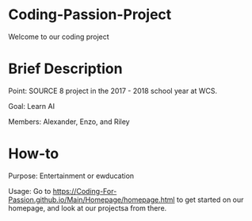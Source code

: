 # Coding-Passion-Project

Welcome to our coding project

# Brief Description

Point: SOURCE 8 project in the 2017 - 2018 school year at WCS.

Goal: Learn AI

Members: Alexander, Enzo, and Riley

# How-to

Purpose: Entertainment or ewducation

Usage: Go to https://Coding-For-Passion.github.io/Main/Homepage/homepage.html to get started on our homepage, and look at our projectsa from there.
